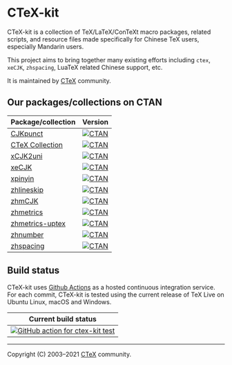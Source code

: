 # CTeX-kit

CTeX-kit is a collection of TeX/LaTeX/ConTeXt macro packages, related scripts,
and resource files made specifically for Chinese TeX users, especially
Mandarin users.

This project aims to bring together many existing efforts including `ctex`,
`xeCJK`, `zhspacing`, LuaTeX related Chinese support, etc.

It is maintained by [CTeX][ctex] community.

[ctex]: http://www.ctex.org

## Our packages/collections on CTAN

Package/collection                      | Version
--------------------------------------- | -------
[CJKpunct][CJKpunct-ctan]               | [![CTAN](https://img.shields.io/ctan/v/cjkpunct.svg)](https://ctan.org/pkg/cjkpunct)
[CTeX Collection][ctex-collection-ctan] | [![CTAN](https://img.shields.io/ctan/v/ctex.svg)](https://ctan.org/pkg/ctex)
[xCJK2uni][xCJK2uni-ctan]               | [![CTAN](https://img.shields.io/ctan/v/xcjk2uni.svg)](https://ctan.org/pkg/xcjk2uni)
[xeCJK][xeCJK-ctan]                     | [![CTAN](https://img.shields.io/ctan/v/xecjk.svg)](https://ctan.org/pkg/xecjk)
[xpinyin][xpinyin-ctan]                 | [![CTAN](https://img.shields.io/ctan/v/xpinyin.svg)](https://ctan.org/pkg/xpinyin)
[zhlineskip][zhlineskip-ctan]           | [![CTAN](https://img.shields.io/ctan/v/zhlineskip.svg)](https://ctan.org/pkg/zhlineskip)
[zhmCJK][zhmCJK-ctan]                   | [![CTAN](https://img.shields.io/ctan/v/zhmcjk.svg)](https://ctan.org/pkg/zhmcjk)
[zhmetrics][zhmetrics-ctan]             | [![CTAN](https://img.shields.io/ctan/v/zhmetrics.svg)](https://ctan.org/pkg/zhmetrics)
[zhmetrics-uptex][zhmetrics-uptex-ctan] | [![CTAN](https://img.shields.io/ctan/v/zhmetrics-uptex.svg)](https://ctan.org/pkg/zhmetrics-uptex)
[zhnumber][zhnumber-ctan]               | [![CTAN](https://img.shields.io/ctan/v/zhnumber.svg)](https://ctan.org/pkg/zhnumber)
[zhspacing][zhspacing-ctan]             | [![CTAN](https://img.shields.io/ctan/v/zhspacing.svg)](https://ctan.org/pkg/zhspacing)

[CJKpunct-ctan]: https://ctan.org/tex-archive/language/chinese/cjkpunct
[ctex-collection-ctan]: https://ctan.org/tex-archive/language/chinese/ctex
[xCJK2uni-ctan]: https://ctan.org/tex-archive/macros/latex/contrib/xcjk2uni
[xeCJK-ctan]: https://ctan.org/tex-archive/macros/xetex/latex/xecjk
[xpinyin-ctan]: https://ctan.org/tex-archive/macros/latex/contrib/xpinyin
[zhlineskip-ctan]: https://ctan.org/tex-archive/language/chinese/zhlineskip
[zhmCJK-ctan]: https://ctan.org/tex-archive/language/chinese/zhmcjk
[zhmetrics-ctan]: https://ctan.org/tex-archive/fonts/psfonts/zhmetrics
[zhmetrics-uptex-ctan]: https://ctan.org/tex-archive/fonts/zhmetrics-uptex
[zhnumber-ctan]: https://ctan.org/tex-archive/macros/latex/contrib/zhnumber
[zhspacing-ctan]: https://ctan.org/tex-archive/macros/xetex/generic/zhspacing

## Build status

CTeX-kit uses [Github Actions](https://github.com/features/actions) as a hosted
continuous integration service. For each commit, CTeX-kit is tested using the
current release of TeX Live on Ubuntu Linux, macOS and Windows.

| Current build status |
|:--------------------:|
| [![GitHub action for ctex-kit test](https://github.com/CTeX-org/ctex-kit/actions/workflows/test.yml/badge.svg?branch=master)](https://github.com/CTeX-org/ctex-kit/actions/workflows/test.yml?query=branch%3Amaster) |

---

Copyright (C) 2003&ndash;2021 [CTeX][ctex] community.

